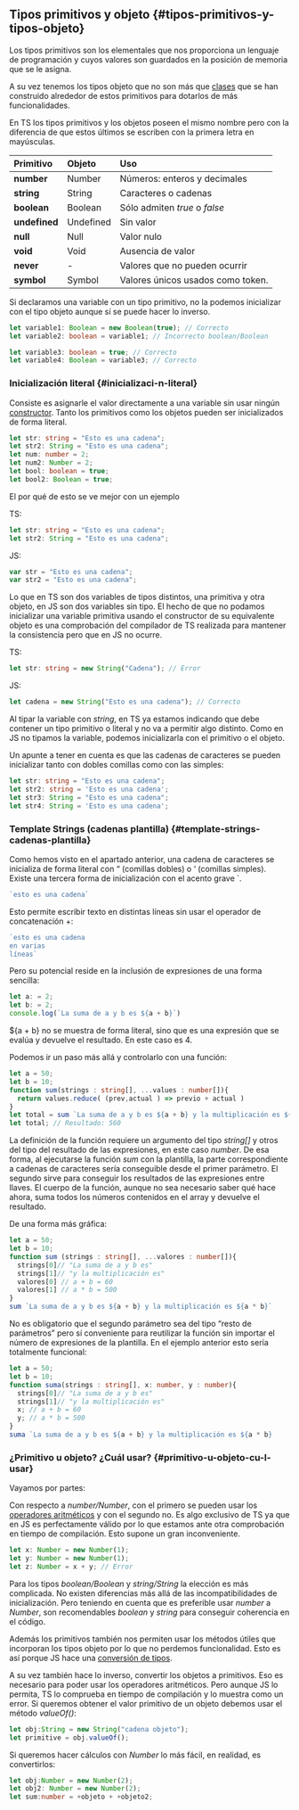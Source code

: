## Tipos primitivos y objeto {#tipos-primitivos-y-tipos-objeto}

Los tipos primitivos son los elementales que nos proporciona un lenguaje de programación y cuyos valores son guardados en la posición de memoria que se le asigna.

A su vez tenemos los tipos objeto que no son más que [clases](../clases/README.md) que se han construido alrededor de estos primitivos para dotarlos de más funcionalidades.

En TS los tipos primitivos y los objetos poseen el mismo nombre pero con la diferencia de que estos últimos se escriben con la primera letra en mayúsculas.

| Primitivo | Objeto | Uso |
| :--- | :--- | :--- |
| **number** | Number | Números: enteros y decimales |
| **string** | String | Caracteres o cadenas |
| **boolean** | Boolean | Sólo admiten _true_ o _false_ |
| **undefined** | Undefined | Sin valor |
| **null** | Null | Valor nulo |
| **void** | Void | Ausencia de valor |
| **never** | - | Valores que no pueden ocurrir |
| **symbol** | Symbol | Valores únicos usados como token. |

Si declaramos una variable con un tipo primitivo, no la podemos inicializar con el tipo objeto aunque sí se puede hacer lo inverso.

```ts
let variable1: Boolean = new Boolean(true); // Correcto
let variable2: boolean = variable1; // Incorrecto boolean/Boolean

let variable3: boolean = true; // Correcto
let variable4: Boolean = variable3; // Correcto
```

### Inicialización literal {#inicializaci-n-literal}

Consiste es asignarle el valor directamente a una variable sin usar ningún [constructor](../clases/constructores.md). Tanto los primitivos como los objetos pueden ser inicializados de forma literal.

```ts
let str: string = "Esto es una cadena";
let str2: String = "Esto es una cadena";
let num: number = 2;
let num2: Number = 2;
let bool: boolean = true;
let bool2: Boolean = true;
```

El por qué de esto se ve mejor con un ejemplo

TS:

```ts
let str: string = "Esto es una cadena";
let str2: String = "Esto es una cadena";
```

JS:

```js
var str = "Esto es una cadena";
var str2 = "Esto es una cadena";
```

Lo que en TS son dos variables de tipos distintos, una primitiva y otra objeto, en JS son dos variables sin tipo. El hecho de que no podamos inicializar una variable primitiva usando el constructor de su equivalente objeto es una comprobación del compilador de TS realizada para mantener la consistencia pero que en JS no ocurre.

TS:

```ts
let str: string = new String("Cadena"); // Error
```

JS:

```js
let cadena = new String("Esto es una cadena"); // Correcto
```

Al tipar la variable con _string_, en TS ya estamos indicando que debe contener un tipo primitivo o literal y no va a permitir algo distinto. Como en JS no tipamos la variable, podemos inicializarla con el primitivo o el objeto.

Un apunte a tener en cuenta es que las cadenas de caracteres se pueden inicializar tanto con dobles comillas como con las simples:

```ts
let str: string = "Esto es una cadena";
let str2: string = 'Esto es una cadena';
let str3: String = "Esto es una cadena";
let str4: String = 'Esto es una cadena';
```

### Template Strings \(cadenas plantilla\) {#template-strings-cadenas-plantilla}

Como hemos visto en el apartado anterior, una cadena de caracteres se inicializa de forma literal con “ \(comillas dobles\) o ‘ \(comillas simples\). Existe una tercera forma de inicialización con el acento grave \`.

```ts
`esto es una cadena`
```

Esto permite escribir texto en distintas líneas sin usar el operador de concatenación +:

```ts
`esto es una cadena
en varias
líneas`
```

Pero su potencial reside en la inclusión de expresiones de una forma sencilla:

```ts
let a: = 2;
let b: = 2;
console.log(`La suma de a y b es ${a + b}`)
```

${a + b} no se muestra de forma literal, sino que es una expresión que se evalúa y devuelve el resultado. En este caso es 4.

Podemos ir un paso más allá y controlarlo con una función:

```ts
let a = 50;
let b = 10;
function sum(strings : string[], ...values : number[]){ 
  return values.reduce( (prev,actual ) => previo + actual )
}
let total = sum `La suma de a y b es ${a + b} y la multiplicación es ${a * b}`
let total; // Resultado: 560
```

La definición de la función requiere un argumento del tipo _string\[\]_ y otros del tipo del resultado de las expresiones, en este caso _number_. De esa forma, al ejecutarse la función _sum_ con la plantilla, la parte correspondiente a cadenas de caracteres sería conseguible desde el primer parámetro. El segundo sirve para conseguir los resultados de las expresiones entre llaves. El cuerpo de la función, aunque no sea necesario saber qué hace ahora, suma todos los números contenidos en el array y devuelve el resultado.

De una forma más gráfica:

```ts
let a = 50;
let b = 10;
function sum (strings : string[], ...valores : number[]){
  strings[0]// "La suma de a y b es" 
  strings[1]// "y la multiplicación es" 
  valores[0] // a + b = 60 
  valores[1] // a * b = 500
}
sum `La suma de a y b es ${a + b} y la multiplicación es ${a * b}`
```

No es obligatorio que el segundo parámetro sea del tipo “resto de parámetros” pero sí conveniente para reutilizar la función sin importar el número de expresiones de la plantilla. En el ejemplo anterior esto sería totalmente funcional:

```ts
let a = 50;
let b = 10;
function suma(strings : string[], x: number, y : number){ 
  strings[0]// "La suma de a y b es" 
  strings[1]// "y la multiplicación es" 
  x; // a + b = 60
  y; // a * b = 500
}
suma `La suma de a y b es ${a + b} y la multiplicación es ${a * b}
```

### ¿Primitivo u objeto? ¿Cuál usar? {#primitivo-u-objeto-cu-l-usar}

Vayamos por partes:

Con respecto a _number/Number_, con el primero se pueden usar los [operadores aritméticos](../operadores/operadores_binarios.md#operadores-aritm-ticos) y con el segundo no. Es algo exclusivo de TS ya que en JS es perfectamente válido por lo que estamos ante otra comprobación en tiempo de compilación. Esto supone un gran inconveniente.

```ts
let x: Number = new Number(1);
let y: Number = new Number(1);
let z: Number = x + y; // Error
```

Para los tipos _boolean/Boolean_ y _string/String_ la elección es más complicada. No existen diferencias más allá de las incompatibilidades de inicialización. Pero teniendo en cuenta que es preferible usar _number_ a _Number_, son recomendables _boolean_ y _string_ para conseguir coherencia en el código.

Además los primitivos también nos permiten usar los métodos útiles que incorporan los tipos objeto por lo que no perdemos funcionalidad. Esto es así porque JS hace una [conversión de tipos](../clases/confirmaciones_de_tipo__type_assertions.md).

A su vez también hace lo inverso, convertir los objetos a primitivos. Eso es necesario para poder usar los operadores aritméticos. Pero aunque JS lo permita, TS lo comprueba en tiempo de compilación y lo muestra como un error. Si queremos obtener el valor primitivo de un objeto debemos usar el método _valueOf\(\)_:

```ts
let obj:String = new String("cadena objeto");
let primitive = obj.valueOf();
```

Si queremos hacer cálculos con _Number_ lo más fácil, en realidad, es convertirlos:

```ts
let obj:Number = new Number(2);
let obj2: Number = new Number(2);
let sum:number = +objeto + +objeto2;
```




